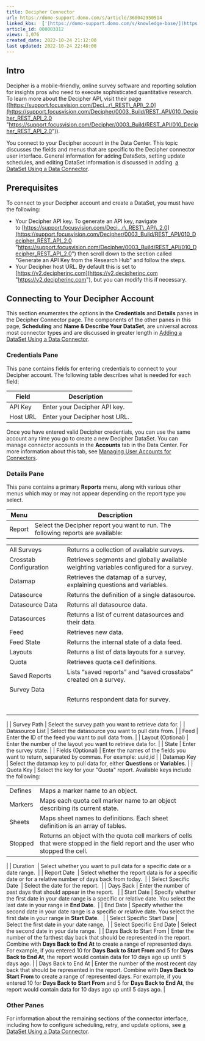 ```yaml
---
title: Decipher Connector
url: https://domo-support.domo.com/s/article/360042950514
linked_kbs:  ['[https://domo-support.domo.com/s/knowledge-base/](https://domo-support.domo.com/s/knowledge-base/)', '[https://domo-support.domo.com/s/](https://domo-support.domo.com/s/)', '[https://domo-support.domo.com/s/topic/0TO5w000000ZammGAC](https://domo-support.domo.com/s/topic/0TO5w000000ZammGAC)', '[https://domo-support.domo.com/s/topic/0TO5w000000ZanLGAS](https://domo-support.domo.com/s/topic/0TO5w000000ZanLGAS)', '[https://domo-support.domo.com/s/topic/0TO5w000000ZaoQGAS](https://domo-support.domo.com/s/topic/0TO5w000000ZaoQGAS)', '[https://domo-support.domo.com/s/article/360042926274](https://domo-support.domo.com/s/article/360042926274)', '[https://domo-support.domo.com/s/article/360042926054](https://domo-support.domo.com/s/article/360042926054)', '[https://domo-support.domo.com/s/article/360042950514](https://domo-support.domo.com/s/article/360042950514)', '[https://domo-support.domo.com/s/topic/0TO5w000000ZaoQGAS/api-connectors](https://domo-support.domo.com/s/topic/0TO5w000000ZaoQGAS/api-connectors)', '[https://domo-support.domo.com/s/article/360043429933](https://domo-support.domo.com/s/article/360043429933)', '[https://domo-support.domo.com/s/article/360043429953](https://domo-support.domo.com/s/article/360043429953)', '[https://domo-support.domo.com/s/article/360042925494](https://domo-support.domo.com/s/article/360042925494)', '[https://domo-support.domo.com/s/article/360043429913](https://domo-support.domo.com/s/article/360043429913)', '[https://domo-support.domo.com/s/article/4408174643607](https://domo-support.domo.com/s/article/4408174643607)', '[https://domo-support.domo.com/s/login/](https://domo-support.domo.com/s/login/)']
article_id: 000003312
views: 1,076
created_date: 2022-10-24 21:12:00
last updated: 2022-10-24 22:40:00
---
```




Intro
-----


Decipher is a mobile-friendly, online survey software and reporting solution for insights pros who need to execute sophisticated quantitative research. To learn more about the Decipher API, visit their page ([https://support.focusvision.com/Deci...r\_REST\_API\_2.0](https://support.focusvision.com/Decipher/0003_Build/REST_API/010_Decipher_REST_API_2.0 "https://support.focusvision.com/Decipher/0003_Build/REST_API/010_Decipher_REST_API_2.0")).


You connect to your Decipher account in the Data Center. This topic discusses the fields and menus that are specific to the Decipher connector user interface. General information for adding DataSets, setting update schedules, and editing DataSet information is discussed in adding  [a DataSet Using a Data Connector](/s/article/360042926274 "Adding a DataSet Using a Data Connector").


Prerequisites
-------------


To connect to your Decipher account and create a DataSet, you must have the following:


* Your Decipher API key. To generate an API key, navigate to [https://support.focusvision.com/Deci...r\_REST\_API\_2.0](https://support.focusvision.com/Decipher/0003_Build/REST_API/010_Decipher_REST_API_2.0 "https://support.focusvision.com/Decipher/0003_Build/REST_API/010_Decipher_REST_API_2.0") then scroll down to the section called "Generate an API Key from the Research Hub" and follow the steps.
* Your Decipher host URL. By default this is set to [https://v2.decipherinc.com](https://v2.decipherinc.com "https://v2.decipherinc.com"), but you can modify this if necessary.


Connecting to Your Decipher Account
-----------------------------------


This section enumerates the options in the **Credentials** and **Details** panes in the Decipher Connector page. The components of the other panes in this page, **Scheduling** and **Name & Describe Your DataSet**, are universal across most connector types and are discussed in greater length in [Adding a DataSet Using a Data Connector](/s/article/360042926274 "Adding a DataSet Using a Data Connector").


### Credentials Pane


This pane contains fields for entering credentials to connect to your Decipher account. The following table describes what is needed for each field:  




| Field | Description |
| --- | --- |
| API Key | Enter your Decipher API key.  |
| Host URL | Enter your Decipher host URL. |


Once you have entered valid Decipher credentials, you can use the same account any time you go to create a new Decipher DataSet. You can manage connector accounts in the **Accounts** tab in the Data Center. For more information about this tab, see [Managing User Accounts for Connectors](/s/article/360042926054 "Managing User Accounts for Connectors").


### Details Pane


This pane contains a primary **Reports** menu, along with various other menus which may or may not appear depending on the report type you select.




| Menu | Description |
| --- | --- |
| Report | Select the Decipher report you want to run. The following reports are available:

|  |  |
| --- | --- |
| All Surveys | Returns a collection of available surveys. |
| Crosstab Configuration | Retrieves segments and globally available weighting variables configured for a survey. |
| Datamap | Retrieves the datamap of a survey, explaining questions and variables. |
| Datasource | Returns the definition of a single datasource. |
| Datasource Data | Returns all datasource data. |
| Datasources | Returns a list of current datasources and their data. |
| Feed | Retrieves new data.  |
| Feed State | Returns the internal state of a data feed. |
| Layouts | Returns a list of data layouts for a survey. |
| Quota | Retrieves quota cell definitions.  |
| Saved Reports | Lists “saved reports” and “saved crosstabs” created on a survey. |
| Survey Data
  | Returns respondent data for survey.
  |

 |
| Survey Path | Select the survey path you want to retrieve data for. |
| Datasource List | Select the datasource you want to pull data from. |
| Feed | Enter the ID of the feed you want to pull data from. |
| Layout (Optional) | Enter the number of the layout you want to retrieve data for. |
| State | Enter the survey state. |
| Fields (Optional) | Enter the names of the fields you want to return, separated by commas. For example: uuid,id |
| Datamap Key | Select the datamap key to pull data for, either **Questions** or **Variables**. |
| Quota Key | Select the key for your "Quota" report. Available keys include the following:

|  |  |
| --- | --- |
| Defines | Maps a marker name to an object. |
| Markers | Maps each quota cell marker name to an object describing its current state. |
| Sheets | Maps sheet names to definitions. Each sheet definition is an array of tables. |
| Stopped | Returns an object with the quota cell markers of cells that were stopped in the field report and the user who stopped the cell. |

 |
| Duration  | Select whether you want to pull data for a specific date or a date range.  |
| Report Date  | Select whether the report data is for a specific date or for a relative number of days back from today.  |
| Select Specific Date  | Select the date for the report.  |
| Days Back | Enter the number of past days that should appear in the report.   |
| Start Date | Specify whether the first date in your date range is a specific or relative date. You select the last date in your range in **End Date**.  |
| End Date | Specify whether the second date in your date range is a specific or relative date. You select the first date in your range in **Start Date**.   |
| Select Specific Start Date | Select the first date in your date range.  |
| Select Specific End Date | Select the second date in your date range.  |
| Days Back to Start From | Enter the number of the farthest day back that should be represented in the report. Combine with **Days Back to End At** to create a range of represented days.
For example, if you entered 10 for **Days Back to Start From** and 5 for **Days Back to End At**, the report would contain data for 10 days ago up until 5 days ago. |
| Days Back to End At | Enter the number of the most recent day back that should be represented in the report. Combine with **Days Back to Start From** to create a range of represented days.
For example, if you entered 10 for **Days Back to Start From** and 5 for **Days Back to End At**, the report would contain data for 10 days ago up until 5 days ago. |


### 


### Other Panes


For information about the remaining sections of the connector interface, including how to configure scheduling, retry, and update options, see [a DataSet Using a Data Connector](/s/article/360042926274 "Adding a DataSet Using a Data Connector").

